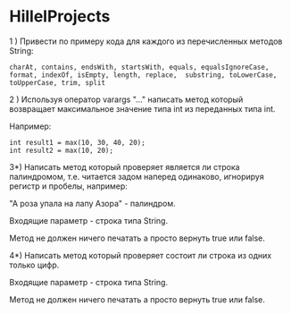 # HillelProjects

1 ) Привести по примеру кода для каждого из перечисленных методов String:
```
charAt, contains, endsWith, startsWith, equals, equalsIgnoreCase,
format, indexOf, isEmpty, length, replace,  substring, toLowerCase, toUpperCase, trim, split
```

2 ) Используя оператор  varargs "..." написать метод который возвращает максимальное значение типа int из переданных типа int.

Например:
```
int result1 = max(10, 30, 40, 20);
int result2 = max(10, 20);
```

3*) Написать метод который проверяет является ли строка палиндромом, т.е. читается задом наперед одинаково, игнорируя регистр и пробелы, например:

"А роза упала на лапу Азора" - палиндром.

Входящие параметр - строка типа String.

Метод не должен ничего печатать а просто вернуть true или false.



4*) Написать метод который проверяет состоит ли строка из одних только цифр.

Входящие параметр - строка типа String.

Метод не должен ничего печатать а просто вернуть true или false.
